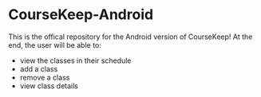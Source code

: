 # CourseKeep-Android
This is the offical repository for the Android version of CourseKeep! At the end, the user will be able to:
- view the classes in their schedule
- add a class
- remove a class
- view class details
